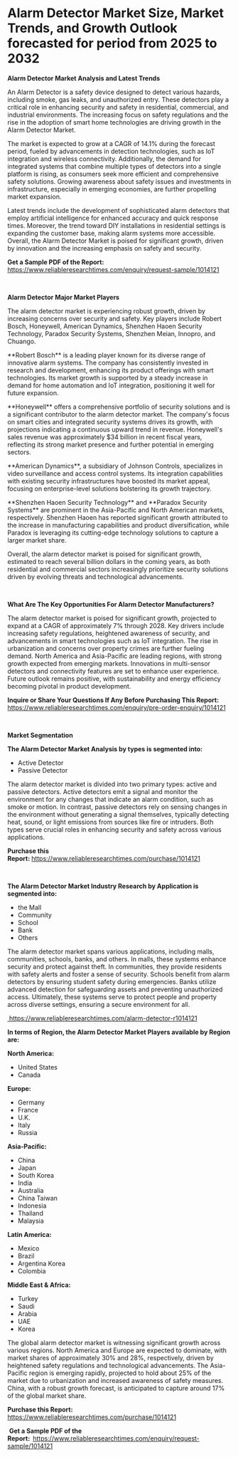<p><h1>Alarm Detector Market Size, Market Trends, and Growth Outlook forecasted for period from 2025 to 2032</h1></p><p><strong>Alarm Detector Market Analysis and Latest Trends</strong></p>
<p><p>An Alarm Detector is a safety device designed to detect various hazards, including smoke, gas leaks, and unauthorized entry. These detectors play a critical role in enhancing security and safety in residential, commercial, and industrial environments. The increasing focus on safety regulations and the rise in the adoption of smart home technologies are driving growth in the Alarm Detector Market.</p><p>The market is expected to grow at a CAGR of 14.1% during the forecast period, fueled by advancements in detection technologies, such as IoT integration and wireless connectivity. Additionally, the demand for integrated systems that combine multiple types of detectors into a single platform is rising, as consumers seek more efficient and comprehensive safety solutions. Growing awareness about safety issues and investments in infrastructure, especially in emerging economies, are further propelling market expansion.</p><p>Latest trends include the development of sophisticated alarm detectors that employ artificial intelligence for enhanced accuracy and quick response times. Moreover, the trend toward DIY installations in residential settings is expanding the customer base, making alarm systems more accessible. Overall, the Alarm Detector Market is poised for significant growth, driven by innovation and the increasing emphasis on safety and security.</p></p>
<p><strong>Get a Sample PDF of the Report:&nbsp;</strong> <a href="https://www.reliableresearchtimes.com/enquiry/request-sample/1014121?utm_campaign=3113&utm_medium=2&utm_source=Github&utm_content=ia&utm_term=17042025&utm_id=alarm-detector">https://www.reliableresearchtimes.com/enquiry/request-sample/1014121</a></p>
<p>&nbsp;</p>
<p><strong>Alarm Detector Major Market Players</strong></p>
<p><p>The alarm detector market is experiencing robust growth, driven by increasing concerns over security and safety. Key players include Robert Bosch, Honeywell, American Dynamics, Shenzhen Haoen Security Technology, Paradox Security Systems, Shenzhen Meian, Innopro, and Chuango.</p><p>**Robert Bosch** is a leading player known for its diverse range of innovative alarm systems. The company has consistently invested in research and development, enhancing its product offerings with smart technologies. Its market growth is supported by a steady increase in demand for home automation and IoT integration, positioning it well for future expansion.</p><p>**Honeywell** offers a comprehensive portfolio of security solutions and is a significant contributor to the alarm detector market. The company's focus on smart cities and integrated security systems drives its growth, with projections indicating a continuous upward trend in revenue. Honeywell's sales revenue was approximately $34 billion in recent fiscal years, reflecting its strong market presence and further potential in emerging sectors.</p><p>**American Dynamics**, a subsidiary of Johnson Controls, specializes in video surveillance and access control systems. Its integration capabilities with existing security infrastructures have boosted its market appeal, focusing on enterprise-level solutions bolstering its growth trajectory.</p><p>**Shenzhen Haoen Security Technology** and **Paradox Security Systems** are prominent in the Asia-Pacific and North American markets, respectively. Shenzhen Haoen has reported significant growth attributed to the increase in manufacturing capabilities and product diversification, while Paradox is leveraging its cutting-edge technology solutions to capture a larger market share.</p><p>Overall, the alarm detector market is poised for significant growth, estimated to reach several billion dollars in the coming years, as both residential and commercial sectors increasingly prioritize security solutions driven by evolving threats and technological advancements.</p></p>
<p>&nbsp;</p>
<p><strong>What Are The Key Opportunities For Alarm Detector Manufacturers?</strong></p>
<p><p>The alarm detector market is poised for significant growth, projected to expand at a CAGR of approximately 7% through 2028. Key drivers include increasing safety regulations, heightened awareness of security, and advancements in smart technologies such as IoT integration. The rise in urbanization and concerns over property crimes are further fueling demand. North America and Asia-Pacific are leading regions, with strong growth expected from emerging markets. Innovations in multi-sensor detectors and connectivity features are set to enhance user experience. Future outlook remains positive, with sustainability and energy efficiency becoming pivotal in product development.</p></p>
<p><strong>Inquire or Share Your Questions If Any Before Purchasing This Report:</strong> <a href="https://www.reliableresearchtimes.com/enquiry/pre-order-enquiry/1014121?utm_campaign=3113&utm_medium=2&utm_source=Github&utm_content=ia&utm_term=17042025&utm_id=alarm-detector">https://www.reliableresearchtimes.com/enquiry/pre-order-enquiry/1014121</a></p>
<p>&nbsp;</p>
<p><strong>Market Segmentation</strong></p>
<p><strong>The Alarm Detector Market Analysis by types is segmented into:</strong></p>
<p><ul><li>Active Detector</li><li>Passive Detector</li></ul></p>
<p><p>The alarm detector market is divided into two primary types: active and passive detectors. Active detectors emit a signal and monitor the environment for any changes that indicate an alarm condition, such as smoke or motion. In contrast, passive detectors rely on sensing changes in the environment without generating a signal themselves, typically detecting heat, sound, or light emissions from sources like fire or intruders. Both types serve crucial roles in enhancing security and safety across various applications.</p></p>
<p><strong>Purchase this Report:&nbsp;</strong><a href="https://www.reliableresearchtimes.com/purchase/1014121?utm_campaign=3113&utm_medium=2&utm_source=Github&utm_content=ia&utm_term=17042025&utm_id=alarm-detector">https://www.reliableresearchtimes.com/purchase/1014121</a></p>
<p>&nbsp;</p>
<p><strong>The Alarm Detector Market Industry Research by Application is segmented into:</strong></p>
<p><ul><li>the Mall</li><li>Community</li><li>School</li><li>Bank</li><li>Others</li></ul></p>
<p><p>The alarm detector market spans various applications, including malls, communities, schools, banks, and others. In malls, these systems enhance security and protect against theft. In communities, they provide residents with safety alerts and foster a sense of security. Schools benefit from alarm detectors by ensuring student safety during emergencies. Banks utilize advanced detection for safeguarding assets and preventing unauthorized access. Ultimately, these systems serve to protect people and property across diverse settings, ensuring a secure environment for all.</p></p>
<p><a href="https://www.reliableresearchtimes.com/alarm-detector-r1014121?utm_campaign=3113&utm_medium=2&utm_source=Github&utm_content=ia&utm_term=17042025&utm_id=alarm-detector">&nbsp;https://www.reliableresearchtimes.com/alarm-detector-r1014121</a></p>
<p><strong>In terms of Region, the Alarm Detector Market Players available by Region are:</strong></p>
<p>
    <p> <strong> North America: </strong>
        <ul>
            <li>United States</li>
            <li>Canada</li>
        </ul>
        </p> 
    <p> <strong> Europe: </strong>
        <ul>
            <li>Germany</li>
            <li>France</li>
            <li>U.K.</li>
            <li>Italy</li>
            <li>Russia</li>
        </ul>
        </p> 
    <p> <strong> Asia-Pacific: </strong>
        <ul>
            <li>China</li>
            <li>Japan</li>
            <li>South Korea</li>
            <li>India</li>
            <li>Australia</li>
            <li>China Taiwan</li>
            <li>Indonesia</li>
            <li>Thailand</li>
            <li>Malaysia</li>
        </ul>
        </p> 
    <p> <strong> Latin America: </strong>
        <ul>
            <li>Mexico</li>
            <li>Brazil</li>
            <li>Argentina Korea</li>
            <li>Colombia</li>
        </ul>
        </p> 
    <p> <strong> Middle East & Africa: </strong>
        <ul>
            <li>Turkey</li>
            <li>Saudi</li>
            <li>Arabia</li>
            <li>UAE</li>
            <li>Korea</li>
        </ul>
    </p>
    </p>
<p><p>The global alarm detector market is witnessing significant growth across various regions. North America and Europe are expected to dominate, with market shares of approximately 30% and 28%, respectively, driven by heightened safety regulations and technological advancements. The Asia-Pacific region is emerging rapidly, projected to hold about 25% of the market due to urbanization and increased awareness of safety measures. China, with a robust growth forecast, is anticipated to capture around 17% of the global market share.</p></p>
<p><strong>Purchase this Report: </strong><a href="https://www.reliableresearchtimes.com/purchase/1014121?utm_campaign=3113&utm_medium=2&utm_source=Github&utm_content=ia&utm_term=17042025&utm_id=alarm-detector">https://www.reliableresearchtimes.com/purchase/1014121</a></p>
<p>&nbsp;<strong>Get a Sample PDF of the Report:&nbsp;&nbsp;</strong><a href="https://www.reliableresearchtimes.com/enquiry/request-sample/1014121?utm_campaign=3113&utm_medium=2&utm_source=Github&utm_content=ia&utm_term=17042025&utm_id=alarm-detector">https://www.reliableresearchtimes.com/enquiry/request-sample/1014121</a></p>
<p><strong></strong></p>
<p><p></p><p></p><p></p></p>